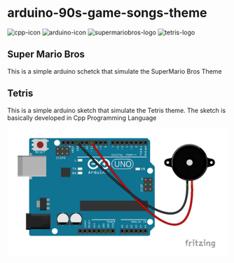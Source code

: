 # arduino-90s-game-songs-theme

![cpp-icon](https://img.icons8.com/color/96/000000/c-plus-plus-logo.png)
![arduino-icon](https://img.icons8.com/fluent/96/000000/arduino.png)
![supermariobros-logo](https://img.icons8.com/color/96/000000/super-mario.png)
![tetris-logo](https://cdn6.aptoide.com/imgs/e/1/1/e11061982c840599527dc07de640036d_icon.png?w=120)

## Super Mario Bros
This is a simple arduino schetck that simulate the SuperMario Bros Theme

## Tetris
This is a simple arduino sketch that simulate the Tetris theme. The sketch is basically developed in Cpp Programming Language

![arduino-schema](arduino-schema.png)
